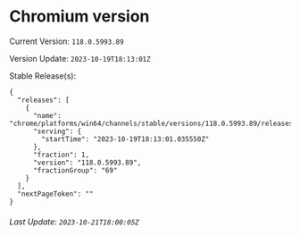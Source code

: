 # Chromium version

Current Version: `118.0.5993.89`

Version Update: `2023-10-19T18:13:01Z`

Stable Release(s):
```
{
  "releases": [
    {
      "name": "chrome/platforms/win64/channels/stable/versions/118.0.5993.89/releases/1697739181",
      "serving": {
        "startTime": "2023-10-19T18:13:01.035550Z"
      },
      "fraction": 1,
      "version": "118.0.5993.89",
      "fractionGroup": "69"
    }
  ],
  "nextPageToken": ""
}
```

###### Last Update: `2023-10-21T18:00:05Z`
        